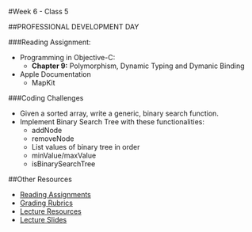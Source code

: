 #Week 6 - Class 5

##PROFESSIONAL DEVELOPMENT DAY

###Reading Assignment:
* Programming in Objective-C:
  * **Chapter 9:** Polymorphism, Dynamic Typing and Dymanic Binding
* Apple Documentation
  * MapKit



###Coding Challenges
* Given a sorted array, write a generic, binary search function.
* Implement Binary Search Tree with these functionalities:
  * addNode
  * removeNode
  *  List values of binary tree in order
  * minValue/maxValue
  * isBinarySearchTree

##Other Resources
* [Reading Assignments](../../Resources/ra-grading-standard/)
* [Grading Rubrics](../../Resources/)
* [Lecture Resources](lecture/)
* [Lecture Slides]()
